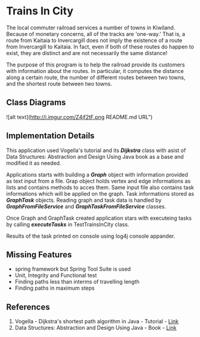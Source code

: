 Trains In City
===================
The local commuter railroad services a number of towns in Kiwiland. Because of monetary concerns, all of the tracks are 'one-way.' That is, a route from Kaitaia to Invercargill does not imply the existence of a route from Invercargill to Kaitaia. In fact, even if both of these routes do happen to exist, they are distinct and are not necessarily the same distance!

The purpose of this program is to help the railroad provide its customers with information about the routes. In particular, it computes the distance along a certain route, the number of different routes between two towns, and the shortest route between two towns.

Class Diagrams
-------------
![alt text](http://i.imgur.com/Z4jf2tF.png README.md URL")

Implementation Details
-------------
This application used Vogella's tutorial and its ***Dijkstra*** class with asist of Data Structures: Abstraction and Design Using Java book as a base and modified it as needed.

Applications starts with building a ***Graph*** object with information provided as text input from a file. Grap object holds vertex and edge informations as lists and contains methods to acces them. Same input file also contains task informations which will be applied on the graph. Task informations stored as ***GraphTask*** objects. Reading graph and task data is handled by ***GraphFromFileService*** and ***GraphTaskFromFileService*** classes.

Once Graph and GraphTask created application stars with executeing tasks by calling ***executeTasks*** in TestTrainsInCity class.

Results of the task printed on console using log4j console appander.

Missing Features 
-------------

* spring framework but Spring Tool Suite is used
* Unit, Integrity and Functional test
* Finding paths less than interms of travelling length
* Finding paths in maximum steps

References
-------------

 1. Vogella - Dijkstra's shortest path algorithm in Java - Tutorial - [Link](http://www.vogella.com/tutorials/JavaAlgorithmsDijkstra/article.html#algorithm_implementation)
 2. Data Structures: Abstraction and Design Using Java - Book - [Link](http://www.amazon.com/Data-Structures-Abstraction-Design-Using/dp/0470128704)
